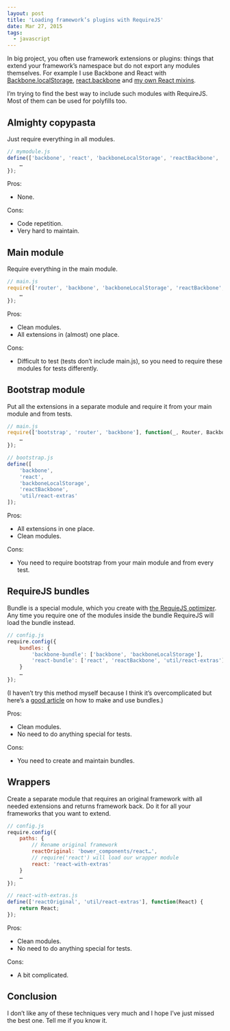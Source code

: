 ```yaml
---
layout: post
title: 'Loading framework’s plugins with RequireJS'
date: Mar 27, 2015
tags:
  - javascript
---
```


In big project, you often use framework extensions or plugins: things that extend your framework’s namespace but do not export any modules themselves. For example I use Backbone and React with [Backbone.localStorage](https://github.com/jeromegn/Backbone.localStorage), [react.backbone](https://github.com/clayallsopp/react.backbone) and [my own React mixins](https://github.com/sapegin/kurush/blob/6f3ac4a38bada39a59cce0fce33d97f8b12c812c/web/app/util/react-extras.js).

I’m trying to find the best way to include such modules with RequireJS. Most of them can be used for polyfills too.

## Almighty copypasta

Just require everything in all modules.

```js
// mymodule.js
define(['backbone', 'react', 'backboneLocalStorage', 'reactBackbone', 'util/react-extras'], function(Backbone, React) {
    …
});
```

Pros:

* None.

Cons:

* Code repetition.
* Very hard to maintain.

## Main module

Require everything in the main module.

```js
// main.js
require(['router', 'backbone', 'backboneLocalStorage', 'reactBackbone', 'util/react-extras'], function(Router, Backbone) {
    …
});
```

Pros:

* Clean modules.
* All extensions in (almost) one place.

Cons:

* Difficult to test (tests don’t include main.js), so you need to require these modules for tests differently.

## Bootstrap module

Put all the extensions in a separate module and require it from your main module and from tests.

```js
// main.js
require(['bootstrap', 'router', 'backbone'], function(_, Router, Backbone) {
    …
});

// bootstrap.js
define([
    'backbone',
    'react',
    'backboneLocalStorage',
    'reactBackbone',
    'util/react-extras'
]);
```

Pros:

* All extensions in one place.
* Clean modules.

Cons:

* You need to require bootstrap from your main module and from every test.

## RequireJS bundles

Bundle is a special module, which you create with [the RequieJS optimizer](http://requirejs.org/docs/optimization.html). Any time you require one of the modules inside the bundle RequireJS will load the bundle instead.

```js
// config.js
require.config({
    bundles: {
        'backbone-bundle': ['backbone', 'backboneLocalStorage'],
        'react-bundle': ['react', 'reactBackbone', 'util/react-extras']
    }
    …
});
```

(I haven’t try this method myself because I think it’s overcomplicated but here’s a [good article](http://webroo.org/articles/2014-03-30/using-the-new-require-js-bundles-feature/) on how to make and use bundles.)

Pros:

* Clean modules.
* No need to do anything special for tests.

Cons:

* You need to create and maintain bundles.

## Wrappers

Create a separate module that requires an original framework with all needed extensions and returns framework back. Do it for all your frameworks that you want to extend.

```js
// config.js
require.config({
    paths: {
        // Rename original framework
        reactOriginal: 'bower_components/react…',
        // require('react') will load our wrapper module
        react: 'react-with-extras'
    }
    …
});

// react-with-extras.js
define(['reactOriginal', 'util/react-extras'], function(React) {
    return React;
});
```

Pros:

* Clean modules.
* No need to do anything special for tests.

Cons:

* A bit complicated.

## Conclusion

I don’t like any of these techniques very much and I hope I’ve just missed the best one. Tell me if you know it.
